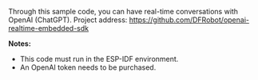 Through this sample code, you can have real-time conversations with OpenAI (ChatGPT).
Project address: https://github.com/DFRobot/openai-realtime-embedded-sdk


**Notes:**

- This code must run in the ESP-IDF environment.
- An OpenAI token needs to be purchased.